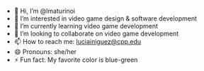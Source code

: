 - 👋 Hi, I’m @lmaturinoi
- 👀 I’m interested in video game design & software development
- 🌱 I’m currently learning video game development
- 💞️ I’m looking to collaborate on video game development
- 📫 How to reach me: luciainiguez@cpp.edu
- 😄 Pronouns: she/her
- ⚡ Fun fact: My favorite color is blue-green

<!---
lmaturinoi/lmaturinoi is a ✨ special ✨ repository because its `README.md` (this file) appears on your GitHub profile.
You can click the Preview link to take a look at your changes.
--->
